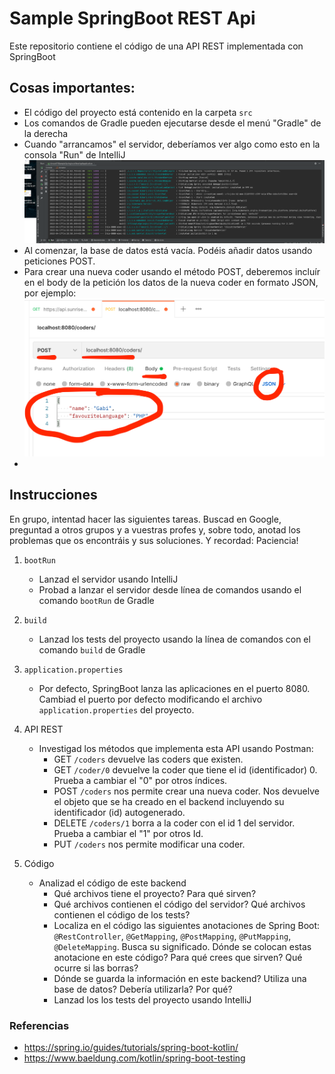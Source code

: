 # Sample SpringBoot REST Api

Este repositorio contiene el código de una API REST implementada con SpringBoot

## Cosas importantes:
   - El código del proyecto está contenido en la carpeta `src`
   - Los comandos de Gradle pueden ejecutarse desde el menú "Gradle" de la derecha 
   - Cuando "arrancamos" el servidor, deberíamos ver algo como esto en la consola "Run" de IntelliJ ![](docs/server.png)
   - Al comenzar, la base de datos está vacía. Podéis añadir datos usando peticiones POST.
   - Para crear una nueva coder usando el método POST, deberemos incluír en el body de la petición los datos de la nueva coder en formato JSON, por ejemplo: ![](docs/postman.png)
   - 
## Instrucciones

En grupo, intentad hacer las siguientes tareas. Buscad en Google, preguntad a otros grupos y a vuestras profes y, sobre todo,
anotad los problemas que os encontráis y sus soluciones. Y recordad: Paciencia!

1. `bootRun`
    - Lanzad el servidor usando IntelliJ
    - Probad a lanzar el servidor desde línea de comandos usando el comando `bootRun` de Gradle
2. `build`
    - Lanzad los tests del proyecto usando la línea de comandos con el comando `build` de Gradle

3. `application.properties`
    - Por defecto, SpringBoot lanza las aplicaciones en el puerto 8080. Cambiad el puerto por defecto modificando el archivo `application.properties` del proyecto.

4. API REST
    - Investigad los métodos que implementa esta API usando Postman:
        - GET `/coders` devuelve las coders que existen.
        - GET `/coder/0` devuelve la coder que tiene el id (identificador) 0. Prueba a cambiar el "0" por otros índices.
        - POST `/coders` nos permite crear una nueva coder. Nos devuelve el objeto que se ha creado en el backend incluyendo su identificador (id) autogenerado.
        - DELETE `/coders/1` borra a la coder con el id 1 del servidor. Prueba a cambiar el "1" por otros Id.
        - PUT `/coders` nos permite modificar una coder.
5. Código
    - Analizad el código de este backend
        - Qué archivos tiene el proyecto? Para qué sirven?
        - Qué archivos contienen el código del servidor? Qué archivos contienen el código de los tests?
        - Localiza en el código las siguientes anotaciones de Spring Boot: `@RestController`, `@GetMapping`, `@PostMapping`, `@PutMapping`, `@DeleteMapping`. Busca su significado. Dónde se colocan estas anotacione en este código? Para qué crees que sirven? Qué ocurre si las borras?
        - Dónde se guarda la información en este backend? Utiliza una base de datos? Debería utilizarla? Por qué?
        - Lanzad los los tests del proyecto usando IntelliJ


### Referencias

- https://spring.io/guides/tutorials/spring-boot-kotlin/
- https://www.baeldung.com/kotlin/spring-boot-testing